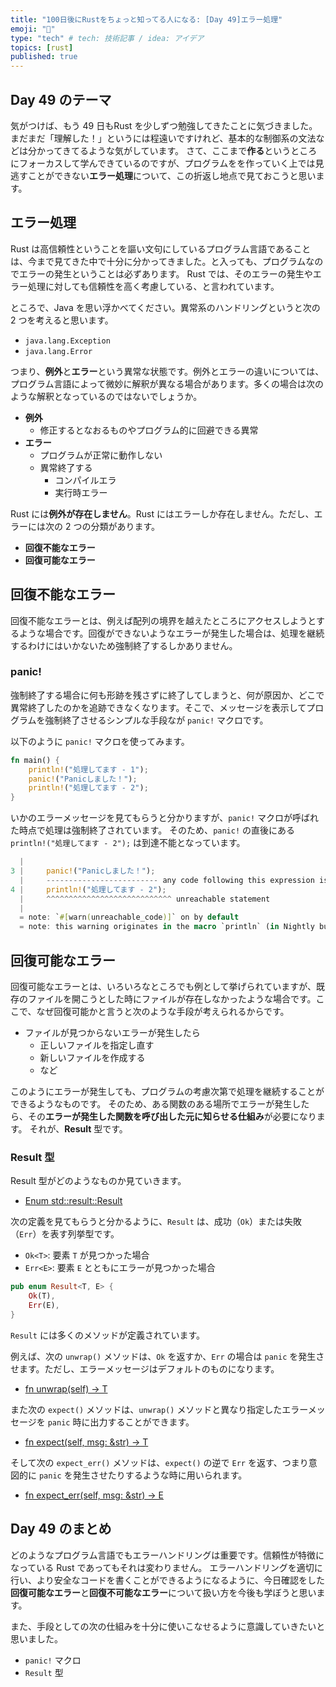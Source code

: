```yaml
---
title: "100日後にRustをちょっと知ってる人になる: [Day 49]エラー処理"
emoji: "🦀"
type: "tech" # tech: 技術記事 / idea: アイデア
topics: [rust]
published: true
---
```

## Day 49 のテーマ

気がつけば、もう 49 日もRust を少しずつ勉強してきたことに気づきました。まだまだ「理解した！」というには程遠いですけれど、基本的な制御系の文法などは分かってきてるような気がしています。
さて、ここまで**作る**というところにフォーカスして学んできているのですが、プログラムをを作っていく上では見逃すことができない**エラー処理**について、この折返し地点で見ておこうと思います。

## エラー処理

Rust は高信頼性ということを謳い文句にしているプログラム言語であることは、今まで見てきた中で十分に分かってきました。と入っても、プログラムなのでエラーの発生ということは必ずあります。
Rust では、そのエラーの発生やエラー処理に対しても信頼性を高く考慮している、と言われています。

ところで、Java を思い浮かべてください。異常系のハンドリングというと次の 2 つを考えると思います。

- `java.lang.Exception`
- `java.lang.Error`

つまり、**例外**と**エラー**という異常な状態です。例外とエラーの違いについては、プログラム言語によって微妙に解釈が異なる場合があります。多くの場合は次のような解釈となっているのではないでしょうか。

- **例外**
  - 修正するとなおるものやプログラム的に回避できる異常
- **エラー**
  - プログラムが正常に動作しない
  - 異常終了する
    - コンパイルエラ
    - 実行時エラー

Rust には**例外が存在しません**。Rust にはエラーしか存在しません。ただし、エラーには次の 2 つの分類があります。

- **回復不能なエラー**
- **回復可能なエラー**

## 回復不能なエラー

回復不能なエラーとは、例えば配列の境界を越えたところにアクセスしようとするような場合です。回復ができないようなエラーが発生した場合は、処理を継続するわけにはいかないため強制終了するしかありません。

### panic!

強制終了する場合に何も形跡を残さずに終了してしまうと、何が原因か、どこで異常終了したのかを追跡できなくなります。そこで、メッセージを表示してプログラムを強制終了させるシンプルな手段なが `panic!` マクロです。

以下のように `panic!` マクロを使ってみます。

```rust
fn main() {
    println!("処理してます - 1");
    panic!("Panicしました！");
    println!("処理してます - 2");
}
```

いかのエラーメッセージを見てもらうと分かりますが、`panic!` マクロが呼ばれた時点で処理は強制終了されています。
そのため、`panic!` の直後にある `println!("処理してます - 2");` は到達不能となっています。

```rust
  |
3 |     panic!("Panicしました！");
  |     ------------------------- any code following this expression is unreachable
4 |     println!("処理してます - 2");
  |     ^^^^^^^^^^^^^^^^^^^^^^^^^^^^ unreachable statement
  |
  = note: `#[warn(unreachable_code)]` on by default
  = note: this warning originates in the macro `println` (in Nightly builds, run with -Z macro-backtrace for more info)
```

## 回復可能なエラー

回復可能なエラーとは、いろいろなところでも例として挙げられていますが、既存のファイルを開こうとした時にファイルが存在しなかったような場合です。ここで、なぜ回復可能かと言うと次のような手段が考えられるからです。

- ファイルが見つからないエラーが発生したら
  - 正しいファイルを指定し直す
  - 新しいファイルを作成する
  - など

このようにエラーが発生しても、プログラムの考慮次第で処理を継続することができるようなものです。
そのため、ある関数のある場所でエラーが発生したら、その**エラーが発生した関数を呼び出した元に知らせる仕組み**が必要になります。
それが、**Result** 型です。

### Result 型

Result 型がどのようなものか見ていきます。

- [Enum std::result::Result](https://doc.rust-lang.org/std/result/enum.Result.html)

次の定義を見てもらうと分かるように、`Result` は、成功（`Ok`）または失敗（`Err`）を表す列挙型です。

- `Ok<T>`: 要素 `T` が見つかった場合
- `Err<E>`: 要素 `E` とともにエラーが見つかった場合

```rust
pub enum Result<T, E> {
    Ok(T),
    Err(E),
}
```

`Result` には多くのメソッドが定義されています。

例えば、次の `unwrap()` メソッドは、`Ok` を返すか、`Err` の場合は `panic` を発生させます。ただし、エラーメッセージはデフォルトのものになります。

- [fn unwrap(self) -> T](https://doc.rust-lang.org/std/result/enum.Result.html#method.unwrap)

また次の `expect()` メソッドは、`unwrap()` メソッドと異なり指定したエラーメッセージを `panic` 時に出力することができます。

- [fn expect(self, msg: &str) -> T](https://doc.rust-lang.org/std/result/enum.Result.html#method.expect)

そして次の `expect_err()` メソッドは、`expect()` の逆で `Err` を返す、つまり意図的に `panic` を発生させたりするような時に用いられます。

- [fn expect_err(self, msg: &str) -> E](https://doc.rust-lang.org/std/result/enum.Result.html#method.expect_err)

## Day 49 のまとめ

どのようなプログラム言語でもエラーハンドリングは重要です。信頼性が特徴になっている Rust であってもそれは変わりません。
エラーハンドリングを適切に行い、より安全なコードを書くことができるようになるように、今日確認をした **回復可能なエラー**と**回復不可能なエラー**について扱い方を今後も学ぼうと思います。

また、手段としての次の仕組みを十分に使いこなせるように意識していきたいと思いました。

- `panic!` マクロ
- `Result` 型
